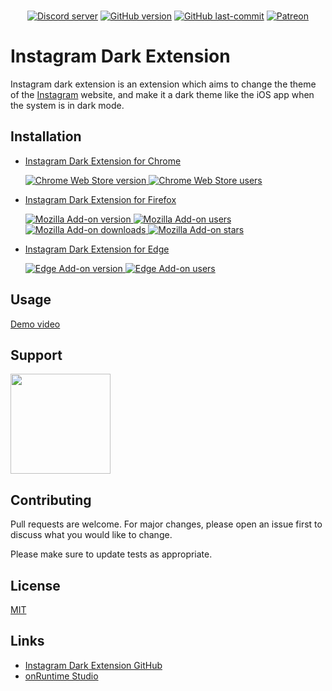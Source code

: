 <div align="center">
  <br />
  <p>
    <a href="https://discord.gg/PzRK74"><img src="https://discordapp.com/api/guilds/706902551647354920/embed.png" alt="Discord server" ></a>
<a href="https://github.com/onRuntime/instagram-dark-extension/releases/latest"><img src="https://img.shields.io/github/v/release/onRuntime/instagram-dark-extension" alt="GitHub version" /></a>
    <a href="https://github.com/onRuntime/instagram-dark-extension/releases/latest"><img src="https://img.shields.io/github/last-commit/onRuntime/instagram-dark-extension" alt="GitHub last-commit" /></a>
    <a href="https://www.patreon.com/onruntime"><img src="https://img.shields.io/badge/donate-patreon-F96854" alt="Patreon" /></a>
  </p>
</div>

# Instagram Dark Extension

Instagram dark extension is an extension which aims to change the theme of the [Instagram](https://instagram.com) website, and make it a dark theme like the iOS app when the system is in dark mode.

## Installation

* <a href="https://chrome.google.com/webstore/detail/instagram-dark-theme/hhpaefgagkcciebgfdmoljlebdmpfcfb">
    Instagram Dark Extension for Chrome 
    <p>
      <img src="https://img.shields.io/chrome-web-store/v/hhpaefgagkcciebgfdmoljlebdmpfcfb" alt="Chrome Web Store version">
      <img src="https://img.shields.io/chrome-web-store/users/hhpaefgagkcciebgfdmoljlebdmpfcfb" alt="Chrome Web Store users">
    </p>
  </a>

* <a href="https://addons.mozilla.org/fr/firefox/addon/instagram-dark-theme">
    Instagram Dark Extension for Firefox
    <p>
      <img src="https://img.shields.io/amo/v/instagram-dark-theme" alt="Mozilla Add-on version">
      <img src="https://img.shields.io/amo/users/instagram-dark-theme" alt="Mozilla Add-on users">
      <img src="https://img.shields.io/amo/dw/instagram-dark-theme" alt="Mozilla Add-on downloads">
      <img src="https://img.shields.io/amo/stars/instagram-dark-theme" alt="Mozilla Add-on stars">
    </p>
  </a>

* <a href="https://microsoftedge.microsoft.com/addons/detail/instagram-dark-theme/dhpoocfaphdchlaabhnacbffnacpagoj">
    Instagram Dark Extension for Edge
    <p>
      <img src="https://img.shields.io/badge/dynamic/json?label=edge%20add-on&prefix=v&query=%24.version&url=https%3A%2F%2Fmicrosoftedge.microsoft.com%2Faddons%2Fgetproductdetailsbycrxid%2Fdhpoocfaphdchlaabhnacbffnacpagoj" alt="Edge Add-on version">
      <img src="https://img.shields.io/badge/dynamic/json?label=users&query=%24.activeInstallCount&url=https%3A%2F%2Fmicrosoftedge.microsoft.com%2Faddons%2Fgetproductdetailsbycrxid%2Fdhpoocfaphdchlaabhnacbffnacpagoj" alt="Edge Add-on users">
    </p>
  </a>

## Usage

[Demo video](https://youtu.be/lTHWX66-kUg)

## Support

<a href="https://www.patreon.com/onruntime">
	<img src="https://c5.patreon.com/external/logo/become_a_patron_button@2x.png" width="160">
</a>

## Contributing
Pull requests are welcome. For major changes, please open an issue first to discuss what you would like to change.

Please make sure to update tests as appropriate.

## License
[MIT](LICENSE)

## Links

* [Instagram Dark Extension GitHub](https://github.com/onRuntime/instagram-dark-extension)
* [onRuntime Studio](https://onruntime.com)
